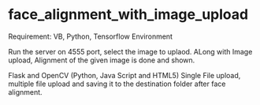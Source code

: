 # face_alignment_with_image_upload

Requirement: VB, Python, Tensorflow Environment

Run the server on 4555 port, select the image to uplaod. 
ALong with Image upload, Alignment of the given image is done and shown.


Flask and OpenCV (Python, Java Script and HTML5) 
Single File upload, multiple file upload and saving it to the destination folder after face alignment. 

